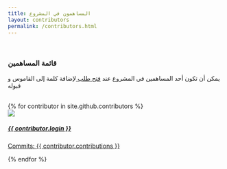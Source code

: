 ```yaml
---
title: المساهمون في المشروع
layout: contributors
permalink: /contributors.html
---
```


<!-- prettier-ignore-start -->
<!-- markdownlint-disable -->


<br>
<div class="container" id="contributors">
  <h3>قائمة المساهمين</h3>
  <p class="text-right text-muted">يمكن أن تكون أحد المساهمين في المشروع عند 
  <a href="{{ site.github.repository_url }}" title="Open up a pull request">فتح طلب </a>
   لإضافة كلمة إلى القاموس و قبوله</p>  
  <br>
  <div class="row">
    {% for contributor in site.github.contributors %}
    <div class="col-sm-6 col-md-4 col-lg-3">
      <div class="card">
        <img src="{{ contributor.avatar_url }}" class="card-img-top">
        <div class="card-body">
          <a href="{{ contributor.html_url }}">
            <h5 class="card-title">{{ contributor.login }}</h5>
            <p class="card-text">
              Commits: <span>{{ contributor.contributions }}</span>
            </p>
          </a>
        </div>
      </div>
    </div>
    {% endfor %}
  </div>
</div>

<!-- markdownlint-enable -->
<!-- prettier-ignore-end -->